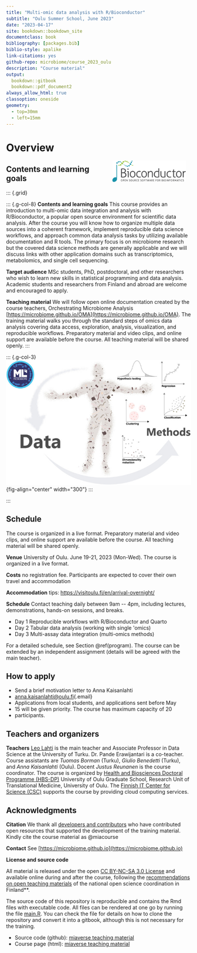 ```yaml
--- 
title: "Multi-omic data analysis with R/Bioconductor"
subtitle: "Oulu Summer School, June 2023"
date: "2023-04-17"
site: bookdown::bookdown_site
documentclass: book
bibliography: [packages.bib]
biblio-style: apalike
link-citations: yes
github-repo: microbiome/course_2023_oulu
description: "Course material"
output:
  bookdown::gitbook
  bookdown::pdf_document2
always_allow_html: true  
classoption: oneside
geometry:
  - top=30mm
  - left=15mm
---
```




# Overview

<!--<a href="https://bioconductor.org"><img src="https://github.com/Bioconductor/BiocStickers/raw/master/Bioconductor/Bioconductor-serial.gif" width="200" alt="Bioconductor Sticker" align="right" style="margin: 0 1em 0 1em" /></a>-->

<a href="https://bioconductor.org"><img src="bioconductor_logo_rgb.jpg" width="200" alt="Bioconductor Sticker" align="right" style="margin: 0 1em 0 1em" /></a>


## Contents and learning goals

::: {.grid}

::: {.g-col-8}
**Contents and learning goals** This course provides an introduction to multi-omic data integration and analysis with R/Bioconductor, a popular open source environment for scientific data analysis. After the course you will know how to organize multiple data sources into a coherent framework, implement reproducible data science workflows, and approach common data analysis tasks by utilizing available documentation and R tools. The primary focus is on microbiome research but the covered data science methods are generally applicable and we will discuss links with other application domains such as transcriptomics, metabolomics, and single cell sequencing. 

**Target audience** MSc students, PhD, postdoctoral, and other researchers who wish to learn new skills in statistical programming and data analysis. Academic students and researchers from Finland and abroad are welcome and encouraged to apply.

**Teaching material** We will follow open online documentation created by the course teachers, Orchestrating Microbiome Analysis [https://microbiome.github.io/OMA](https://microbiome.github.io/OMA). The training material walks you through the standard steps of omics data analysis covering data access, exploration, analysis, visualization, and reproducible workflows. Preparatory material and video clips, and online support are available before the course. All teaching material will be shared openly.
:::

::: {.g-col-3}
![Figure source: Moreno-Indias _et al_. (2021) _Frontiers in Microbiology_ 12:11. ](fig.png){fig-align="center" width="300"}
:::

:::


## Schedule 

The course is organized in a live format. Preparatory material and video clips, and online support are available before the course. All teaching material will be shared openly.

**Venue** University of Oulu. June 19-21, 2023 (Mon-Wed). The course is organized in a live format. 

**Costs** no registration fee. Participants are expected to cover
  their own travel and accommodation

**Accommodation** tips: <https://visitoulu.fi/en/arrival-overnight/>

**Schedule** Contact teaching daily between 9am -- 4pm, including lectures, demonstrations, hands-on sessions, and breaks. 

 * Day 1 Reproducible workflows with R/Bioconductor and Quarto 
 * Day 2 Tabular data analysis (working with single 'omics) 
 * Day 3 Multi-assay data integration (multi-omics methods)

For a detailed schedule, see Section \@ref(program). The course can be
extended by an independent assignment (details will be agreed with the
main teacher).


## How to apply

-   Send a brief motivation letter to Anna Kaisanlahti
-   [anna.kaisanlahti\@oulu.fi](mailto:anna.kaisanlahti@oulu.fi){.email}
-   Applications from local students, and applications sent before May
-   15 will be given priority. The course has maximum capacity of 20
-   participants.


## Teachers and organizers

**Teachers** [Leo Lahti](https://datascience.utu.fi) is the main teacher and Associate Professor in Data Science at the University of Turku. Dr. Pande Erawijantari is a co-teacher. Course assistants are *Tuomas Borman* (Turku), *Giulio Benedetti* (Turku), and *Anna Kaisanlahti* (Oulu). Docent *Justus Reunanen* is the course coordinator. The course is organized by [Health and Biosciences Doctoral Programme (HBS-DP)](https://www.oulu.fi/en/research/graduate-school/organisation-and-contact-information-uniogs/health-and-biosciences-doctoral-programme) University of Oulu Graduate School, Research Unit of Translational Medicine, University of Oulu. The [Finnish IT Center for Science (CSC)](https://csc.fi/) supports the course by providing cloud computing services.


## Acknowledgments

**Citation** We thank all [developers and contributors](https://microbiome.github.io) who have contributed open resources that supported the development of the training material. Kindly cite the course material as @miacourse 

**Contact** See [https://microbiome.github.io](https://microbiome.github.io)

**License and source code**

All material is released under the open [CC BY-NC-SA 3.0 License](LICENSE) and available online during and after the course, following the [recommendations on open teaching materials](https://avointiede.fi/fi/linjaukset-ja-aineistot/kotimaiset-linjaukset/oppimisen-ja-oppimateriaalien-avoimuuden-linjaus) of the national open science coordination in Finland**.

The source code of this repository is reproducible and contains
the Rmd files with executable code. All files can be rendered at one
go by running the file [main.R](main.R). You can check the file for
details on how to clone the repository and convert it into a gitbook,
although this is not necessary for the training.

- Source code (github): [miaverse teaching material](https://github.com/microbiome/course_2023_oulu)
- Course page (html): [miaverse teaching material](https://microbiome.github.io/course_2023_oulu/)

